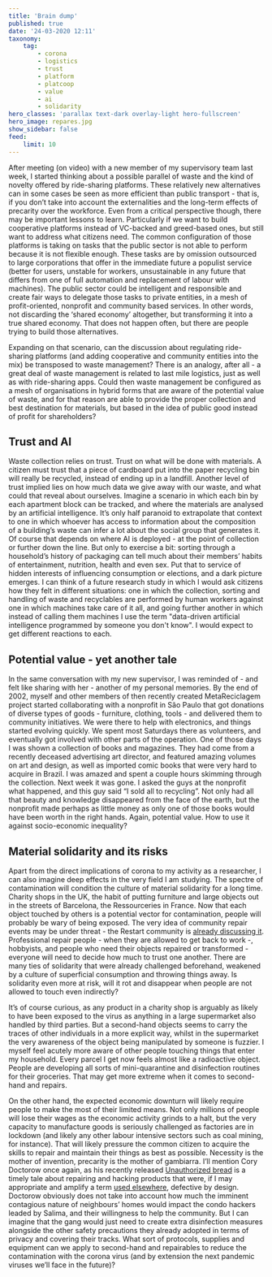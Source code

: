 ```yaml
---
title: 'Brain dump'
published: true
date: '24-03-2020 12:11'
taxonomy:
    tag:
        - corona
        - logistics
        - trust
        - platform
        - platcoop
        - value
        - ai
        - solidarity
hero_classes: 'parallax text-dark overlay-light hero-fullscreen'
hero_image: repares.jpg
show_sidebar: false
feed:
    limit: 10
---
```


After meeting (on video) with a new member of my supervisory team last week, I started thinking about a possible parallel of waste and the kind of novelty offered by ride-sharing platforms. These relatively new alternatives can in some cases be seen as more efficient than public transport - that is, if you don’t take into account the externalities and the long-term effects of precarity over the workforce. Even from a critical perspective though, there may be important lessons to learn. Particularly if we want to build cooperative platforms instead of VC-backed and greed-based ones, but still want to address what citizens need. The common configuration of those platforms is taking on tasks that the public sector is not able to perform because it is not flexible enough. These tasks are by omission outsourced to large corporations that offer in the immediate future a populist service (better for users, unstable for workers, unsustainable in any future that differs from one of full automation and replacement of labour with machines). The public sector could be intelligent and responsible and create fair ways to delegate those tasks to private entities, in a mesh of profit-oriented, nonprofit and community based services. In other words, not discarding the ‘shared economy’ altogether, but transforming it into a true shared economy. That does not happen often, but there are people trying to build those alternatives.

Expanding on that scenario, can the discussion about regulating ride-sharing platforms (and adding cooperative and community entities into the mix) be transposed to waste management? There is an analogy, after all - a great deal of waste management is related to last mile logistics, just as well as with ride-sharing apps. Could then waste management be configured as a mesh of organisations in hybrid forms that are aware of the potential value of waste, and for that reason are able to provide the proper collection and best destination for materials, but based in the idea of public good instead of profit for shareholders?

## Trust and AI

Waste collection relies on trust. Trust on what will be done with materials. A citizen must trust that a piece of cardboard put into the paper recycling bin will really be recycled, instead of ending up in a landfill. Another level of trust implied lies on how much data we give away with our waste, and what could that reveal about ourselves. Imagine a scenario in which each bin by each apartment block can be tracked, and where the materials are analysed by an artificial intelligence. It’s only half paranoid to extrapolate that context to one in which whoever has access to information about the composition of a building’s waste can infer a lot about the social group that generates it. Of course that depends on where AI is deployed - at the point of collection or further down the line. But only to exercise a bit: sorting through a household’s history of packaging can tell much about their members’ habits of entertainment, nutrition, health and even sex. Put that to service of hidden interests of influencing consumption or elections, and a dark picture emerges. I can think of a future research study in which I would ask citizens how they felt in different situations: one in which the collection, sorting and handling of waste and recyclables are performed by human workers against one in which machines take care of it all, and going further another in which instead of calling them machines I use the term "data-driven artificial intelligence programmed by someone you don't know". I would expect to get different reactions to each.

## Potential value - yet another tale

In the same conversation with my new supervisor, I was reminded of - and felt like sharing with her - another of my personal memories. By the end of 2002, myself and other members of then recently created MetaReciclagem project started collaborating with a nonprofit in São Paulo that got donations of diverse types of goods - furniture, clothing, tools - and delivered them to community initiatives. We were there to help with electronics, and things started evolving quickly. We spent most Saturdays there as volunteers, and eventually got involved with other parts of the operation. One of those days I was shown a collection of books and magazines. They had come from a recently deceased advertising art director, and featured amazing volumes on art and design, as well as imported comic books that were very hard to acquire in Brazil. I was amazed and spent a couple hours skimming through the collection. Next week it was gone. I asked the guys at the nonprofit what happened, and this guy said “I sold all to recycling”. Not only had all that beauty and knowledge disappeared from the face of the earth, but the nonprofit made perhaps as little money as only one of those books would have been worth in the right hands. Again, potential value. How to use it against socio-economic inequality?

## Material solidarity and its risks

Apart from the direct implications of corona to my activity as a researcher, I can also imagine deep effects in the very field I am studying. The spectre of contamination will condition the culture of material solidarity for a long time. Charity shops in the UK, the habit of putting furniture and large objects out in the streets of Barcelona, the Ressourceries in France. Now that each object touched by others is a potential vector for contamination, people will probably be wary of being exposed. The very idea of community repair events may be under threat - the Restart community is [already discussing it](https://talk.restarters.net/t/coronavirus-how-should-my-repair-group-respond/2657). Professional repair people - when they are allowed to get back to work -, hobbyists, and people who need their objects repaired or transformed - everyone will need to decide how much to trust one another. There are many ties of solidarity that were already challenged beforehand, weakened by a culture of superficial consumption and throwing things away. Is solidarity even more at risk, will it rot and disappear when people are not allowed to touch even indirectly?

It’s of course curious, as any product in a charity shop is arguably as likely to have been exposed to the virus as anything in a large supermarket also handled by third parties. But a second-hand objects seems to carry the traces of other individuals in a more explicit way, whilst in the supermarket the very awareness of the object being manipulated by someone is fuzzier. I myself feel acutely more aware of other people touching things that enter my household. Every parcel I get now feels almost like a radioactive object. People are developing all sorts of mini-quarantine and disinfection routines for their groceries. That may get more extreme when it comes to second-hand and repairs.

On the other hand, the expected economic downturn will likely require people to make the most of their limited means. Not only millions of people will lose their wages as the economic activity grinds to a halt, but the very capacity to manufacture goods is seriously challenged as factories are in lockdown (and likely any other labour intensive sectors such as coal mining, for instance). That will likely pressure the common citizen to acquire the skills to repair and maintain their things as best as possible. Necessity is the mother of invention, precarity is the mother of gambiarra. I’ll mention Cory Doctorow once again, as his recently released [Unauthorized bread](https://arstechnica.com/gaming/2020/01/unauthorized-bread-a-near-future-tale-of-refugees-and-sinister-iot-appliances/) is a timely tale about repairing and hacking products that were, if I may appropriate and amplify a term [used elsewhere](https://en.wikipedia.org/wiki/Defective_by_Design), defective by design. Doctorow obviously does not take into account how much the imminent contagious nature of neighbours’ homes would impact the condo hackers leaded by Salima, and their willingness to help the community. But I can imagine that the gang would just need to create extra disinfection measures alongside the other safety precautions they already adopted in terms of privacy and covering their tracks. What sort of protocols, supplies and equipment can we apply to second-hand and repairables to reduce the contamination with the corona virus (and by extension the next pandemic viruses we’ll face in the future)?